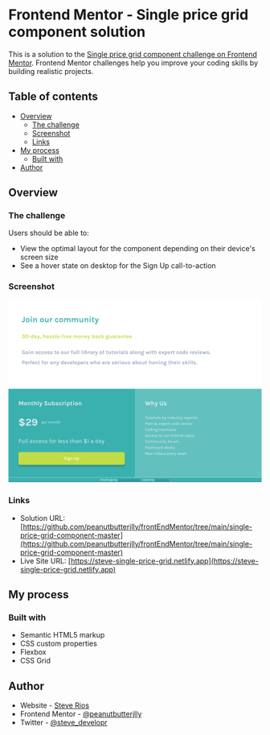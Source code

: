# Frontend Mentor - Single price grid component solution

This is a solution to the [Single price grid component challenge on Frontend Mentor](https://www.frontendmentor.io/challenges/single-price-grid-component-5ce41129d0ff452fec5abbbc). Frontend Mentor challenges help you improve your coding skills by building realistic projects.

## Table of contents

- [Overview](#overview)
  - [The challenge](#the-challenge)
  - [Screenshot](#screenshot)
  - [Links](#links)
- [My process](#my-process)
  - [Built with](#built-with)
- [Author](#author)

## Overview

### The challenge

Users should be able to:

- View the optimal layout for the component depending on their device's screen size
- See a hover state on desktop for the Sign Up call-to-action

### Screenshot

![](./static/images/screenshot.png)

### Links

- Solution URL: [https://github.com/peanutbutterjlly/frontEndMentor/tree/main/single-price-grid-component-master](https://github.com/peanutbutterjlly/frontEndMentor/tree/main/single-price-grid-component-master)
- Live Site URL: [https://steve-single-price-grid.netlify.app](https://steve-single-price-grid.netlify.app)

## My process

### Built with

- Semantic HTML5 markup
- CSS custom properties
- Flexbox
- CSS Grid

## Author

- Website - [Steve Rios](https://www.srios.net)
- Frontend Mentor - [@peanutbutterjlly](https://www.frontendmentor.io/profile/peanutbutterjlly)
- Twitter - [@steve_developr](https://www.twitter.com/steve_developr)
